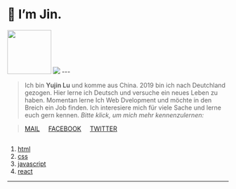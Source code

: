 #  👋 I’m Jin.
<img src="https://media0.giphy.com/media/dsPBfiEEozyXUXShhB/giphy.gif?cid=ecf05e47tnb3asj9dek6v7ujqntzkoc6dx5astf4uhpuk0dr&rid=giphy.gif&ct=g" border-radius:20px width="100"/> 
<img src="https://camo.githubusercontent.com/ef8e66167a75bde2cd8212d194ee612fd443bb831c5257591c081df4e9d8759e/68747470733a2f2f696d672e736869656c64732e696f2f62616467652f2d4769742d626c61636b3f7374796c653d706c6173746963266c6f676f3d676974"/>
---

> Ich bin **Yujin Lu** und komme aus China. 2019 bin ich nach Deutchland gezogen. Hier lerne ich Deutsch und versuche ein neues Leben zu haben. Momentan lerne Ich Web Dvelopment und möchte in den Breich ein Job finden. Ich interesiere mich für viele Sache und lerne euch gern kennen. _Bitte klick, um mich mehr kennenzulernen:_

> [MAIL](wuwujane@hotmail.com) &nbsp;&nbsp;&nbsp; [FACEBOOK](https://de-de.facebook.com) &nbsp;&nbsp;&nbsp; [TWITTER](https://de-de.facebook.com)



##  
1. [html](#html)
1. [css](#css)
1. [javascript](#javascript)
1. [react](#react)

-----


